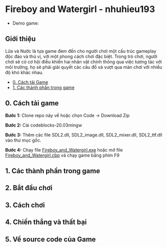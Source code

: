 # Fireboy and Watergirl - nhuhieu193
- Demo game: 

## Giới thiệu
Lửa và Nước là tựa game đem đến cho người chơi một cấu trúc gameplay độc đáo và thú vị, với một phong cách chơi đặc biệt. Trong trò chơi, người chơi sẽ có cơ hội điều khiển hai nhân vật chính thông qua việc tương tác với môi trường, họ sẽ phải giải quyết các câu đố và vượt qua màn chơi với nhiều độ khó khác nhau.

 - [0. Cách tải Game](#-0-Cách-tải-game)
 - [1. Các thành phần trong game](#-1-Các-thành-phần-trong-game)

## 0. Cách tải game

**Bước 1:** Clone repo này về hoặc chọn Code -> Download Zip

**Bước 2:** Cài codeblocks-20.03mingw

**Bước 3:** Thêm các file SDL2.dll, SDL2_image.dll, SDL2_mixer.dll, SDL2_ttf.dll vào thư mục gốc.

**Bước 4:** Chạy file [Fireboy_and_Watergirl.exe](Fireboy_and_Watergirl.exe) hoặc mở file [Fireboy_and_Watergirl.cbp](Fireboy_and_Watergirl.cbp) và chạy game bằng phím F9

## 1. Các thành phần trong game

## 2. Bắt đầu chơi

## 3. Cách chơi

## 4. Chiến thắng và thất bại

## 5. Về source code của Game
